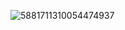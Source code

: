 ![5881711310054474937](https://github.com/user-attachments/assets/d3a0cd90-0141-4937-b8b9-06407496feef)
